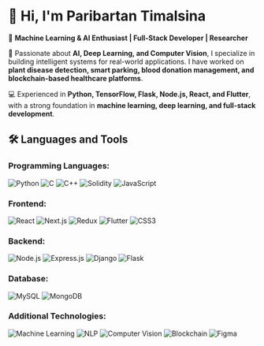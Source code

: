 # 👋 Hi, I'm Paribartan Timalsina  

🚀 **Machine Learning & AI Enthusiast | Full-Stack Developer | Researcher**  

🔬 Passionate about **AI, Deep Learning, and Computer Vision**, I specialize in building intelligent systems for real-world applications. I have worked on **plant disease detection, smart parking, blood donation management, and blockchain-based healthcare platforms**.  

💻 Experienced in **Python, TensorFlow, Flask, Node.js, React, and Flutter**, with a strong foundation in **machine learning, deep learning, and full-stack development**.  

## 🛠️ Languages and Tools

### Programming Languages:
![Python](https://img.shields.io/badge/Python-3776AB?style=flat&logo=python&logoColor=white)
![C](https://img.shields.io/badge/C-A8B9CC?style=flat&logo=c&logoColor=white)
![C++](https://img.shields.io/badge/C++-00599C?style=flat&logo=cplusplus&logoColor=white)
![Solidity](https://img.shields.io/badge/Solidity-363636?style=flat&logo=solidity&logoColor=white)
![JavaScript](https://img.shields.io/badge/JavaScript-F7DF1E?style=flat&logo=javascript&logoColor=black)

### Frontend:
![React](https://img.shields.io/badge/React-61DAFB?style=flat&logo=react&logoColor=black)
![Next.js](https://img.shields.io/badge/Next.js-000000?style=flat&logo=next.js&logoColor=white)
![Redux](https://img.shields.io/badge/Redux-764ABC?style=flat&logo=redux&logoColor=white)
![Flutter](https://img.shields.io/badge/Flutter-02569B?style=flat&logo=flutter&logoColor=white)
![CSS3](https://img.shields.io/badge/CSS3-1572B6?style=flat&logo=css3&logoColor=white)

### Backend:
![Node.js](https://img.shields.io/badge/Node.js-339933?style=flat&logo=node.js&logoColor=white)
![Express.js](https://img.shields.io/badge/Express.js-000000?style=flat&logo=express&logoColor=white)
![Django](https://img.shields.io/badge/Django-092D43?style=flat&logo=django&logoColor=white)
![Flask](https://img.shields.io/badge/Flask-000000?style=flat&logo=flask&logoColor=white)

### Database:
![MySQL](https://img.shields.io/badge/MySQL-4479A1?style=flat&logo=mysql&logoColor=white)
![MongoDB](https://img.shields.io/badge/MongoDB-47A248?style=flat&logo=mongodb&logoColor=white)

### Additional Technologies:
![Machine Learning](https://img.shields.io/badge/Machine_Learning-FF6F00?style=flat&logo=tensorflow&logoColor=white)
![NLP](https://img.shields.io/badge/NLP-00A9D1?style=flat&logo=spacy&logoColor=white)
![Computer Vision](https://img.shields.io/badge/Computer_Vision-1C1C1C?style=flat&logo=opencv&logoColor=white)
![Blockchain](https://img.shields.io/badge/Blockchain-000000?style=flat&logo=ethereum&logoColor=white)
![Figma](https://img.shields.io/badge/Figma-000000?style=flat&logo=figma&logoColor=white)





